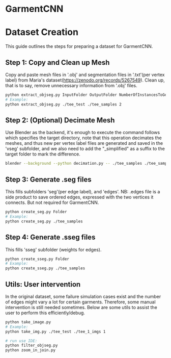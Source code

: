 # GarmentCNN

# Dataset Creation

This guide outlines the steps for preparing a dataset for GarmentCNN.

## Step 1: Copy and Clean up Mesh

Copy and paste mesh files in '.obj' and segmentation files in '.txt'(per vertex label) from Maria's dataset(https://zenodo.org/records/5267549).
Clean up, that is to say, remove unnecessary information from '.obj' files. 

```bash
python extract_objseg.py InputFolder OutputFolder NumberOfInstancesToGet
# Example:
python extract_objseg.py ./tee_test ./tee_samples 2
```

## Step 2: (Optional) Decimate Mesh 
 
Use Blender as the backend, it's enough to execute the command follows which specifies the target directory, note that this operation decimates the meshes, and thus new per vertex label files are generated and saved in the 'vseg' subfolder, and we also need to add the "_simplified" as a suffix to the target folder to mark the difference.

```bash
blender --background --python decimation.py -- ./tee_samples ./tee_samples_simplified
```

## Step 3: Generate .seg files
This fills subfolders 'seg'(per edge label), and 'edges'. 
NB: .edges file is a side product to save ordered edges, expressed with the two vertices it connects. But not required for GarmentCNN.

```bash
python create_seg.py Folder 
# Example:
python create_seg.py ./tee_samples
```
## Step 4: Generate .sseg files
This fills 'sseg' subfolder (weights for edges).

```bash
python create_sseg.py Folder 
# Example:
python create_sseg.py ./tee_samples
```
## Utils: User intervention
In the original dataset, some failure simulation cases exist and the number of edges might vary a lot for certain garments. Therefore, some manual intervention is still needed sometimes. Below are some utils to assist the user to perform this efficiently/debug.

```bash
python take_image.py
# Example:
python take_img.py ./tee_test ./tee_1_imgs 1

# run use IDE:
python filter_objseg.py
python zoom_in_join.py
```

